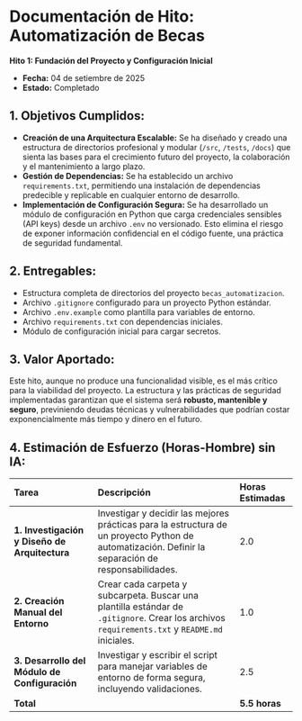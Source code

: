 
# Documentación de Hito: Automatización de Becas

**Hito 1: Fundación del Proyecto y Configuración Inicial**

- **Fecha:** 04 de setiembre de 2025
- **Estado:** Completado

## 1. Objetivos Cumplidos:

- **Creación de una Arquitectura Escalable:** Se ha diseñado y creado una estructura de directorios profesional y modular (`/src`, `/tests`, `/docs`) que sienta las bases para el crecimiento futuro del proyecto, la colaboración y el mantenimiento a largo plazo.
- **Gestión de Dependencias:** Se ha establecido un archivo `requirements.txt`, permitiendo una instalación de dependencias predecible y replicable en cualquier entorno de desarrollo.
- **Implementación de Configuración Segura:** Se ha desarrollado un módulo de configuración en Python que carga credenciales sensibles (API keys) desde un archivo `.env` no versionado. Esto elimina el riesgo de exponer información confidencial en el código fuente, una práctica de seguridad fundamental.

## 2. Entregables:

- Estructura completa de directorios del proyecto `becas_automatizacion`.
- Archivo `.gitignore` configurado para un proyecto Python estándar.
- Archivo `.env.example` como plantilla para variables de entorno.
- Archivo `requirements.txt` con dependencias iniciales.
- Módulo de configuración inicial para cargar secretos.

## 3. Valor Aportado:

Este hito, aunque no produce una funcionalidad visible, es el más crítico para la viabilidad del proyecto. La estructura y las prácticas de seguridad implementadas garantizan que el sistema será **robusto, mantenible y seguro**, previniendo deudas técnicas y vulnerabilidades que podrían costar exponencialmente más tiempo y dinero en el futuro.

## 4. Estimación de Esfuerzo (Horas-Hombre) sin IA:

| Tarea | Descripción | Horas Estimadas |
| :--- | :--- | :--- |
| **1. Investigación y Diseño de Arquitectura** | Investigar y decidir las mejores prácticas para la estructura de un proyecto Python de automatización. Definir la separación de responsabilidades. | 2.0 |
| **2. Creación Manual del Entorno** | Crear cada carpeta y subcarpeta. Buscar una plantilla estándar de `.gitignore`. Crear los archivos `requirements.txt` y `README.md` iniciales. | 1.0 |
| **3. Desarrollo del Módulo de Configuración** | Investigar y escribir el script para manejar variables de entorno de forma segura, incluyendo validaciones. | 2.5 |
| **Total** | | **5.5 horas** |
